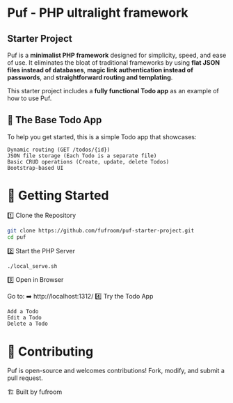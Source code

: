 # Puf - PHP ultralight framework
## Starter Project

Puf is a **minimalist PHP framework** designed for simplicity, speed, and ease of use. It eliminates the bloat of traditional frameworks by using **flat JSON files instead of databases**, **magic link authentication instead of passwords**, and **straightforward routing and templating**.

This starter project includes a **fully functional Todo app** as an example of how to use Puf.


## 🎯 The Base Todo App

To help you get started, this is a simple Todo app that showcases:

    Dynamic routing (GET /todos/{id})
    JSON file storage (Each Todo is a separate file)
    Basic CRUD operations (Create, update, delete Todos)
    Bootstrap-based UI

# 🔧 Getting Started

1️⃣ Clone the Repository

```bash
git clone https://github.com/fufroom/puf-starter-project.git
cd puf
```

2️⃣ Start the PHP Server

```bash
./local_serve.sh
```

3️⃣ Open in Browser

Go to:
➡️ http://localhost:1312/
4️⃣ Try the Todo App

    Add a Todo
    Edit a Todo
    Delete a Todo


# 👾 Contributing

Puf is open-source and welcomes contributions! Fork, modify, and submit a pull request.

🏗 Built by fufroom